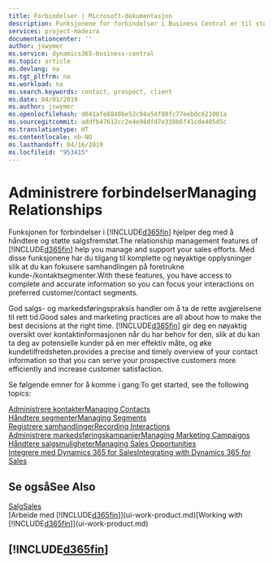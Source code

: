 ```yaml
---
title: Forbindelser | Microsoft-dokumentasjon
description: Funksjonene for forbindelser i Business Central er til støtte for salgsfremstøtene dine og gir deg tilgang til informasjon om kontakter og prospekter, slik at du kan betjene kunder effektivt.
services: project-madeira
documentationcenter: ''
author: jswymer
ms.service: dynamics365-business-central
ms.topic: article
ms.devlang: na
ms.tgt_pltfrm: na
ms.workload: na
ms.search.keywords: contact, prospect, client
ms.date: 04/01/2019
ms.author: jswymer
ms.openlocfilehash: d041afe8840be52c04a54f80fc77eebdc621001a
ms.sourcegitcommit: addfb47612cc2e4e98dfd7e338b6f41cde405d5c
ms.translationtype: HT
ms.contentlocale: nb-NO
ms.lasthandoff: 04/16/2019
ms.locfileid: "953415"
---
```

# <a name="managing-relationships"></a><span data-ttu-id="62a65-103">Administrere forbindelser</span><span class="sxs-lookup"><span data-stu-id="62a65-103">Managing Relationships</span></span>
<span data-ttu-id="62a65-104">Funksjonen for forbindelser i [!INCLUDE[d365fin](includes/d365fin_md.md)] hjelper deg med å håndtere og støtte salgsfremstøt.</span><span class="sxs-lookup"><span data-stu-id="62a65-104">The relationship management features of [!INCLUDE[d365fin](includes/d365fin_md.md)] help you manage and support your sales efforts.</span></span> <span data-ttu-id="62a65-105">Med disse funksjonene har du tilgang til komplette og nøyaktige opplysninger slik at du kan fokusere samhandlingen på foretrukne kunde-/kontaktsegmenter.</span><span class="sxs-lookup"><span data-stu-id="62a65-105">With these features, you have access to complete and accurate information so you can focus your interactions on preferred customer/contact segments.</span></span>

<span data-ttu-id="62a65-106">God salgs- og markedsføringspraksis handler om å ta de rette avgjørelsene til rett tid.</span><span class="sxs-lookup"><span data-stu-id="62a65-106">Good sales and marketing practices are all about how to make the best decisions at the right time.</span></span> [!INCLUDE[d365fin](includes/d365fin_md.md)] <span data-ttu-id="62a65-107">gir deg en nøyaktig oversikt over kontaktinformasjonen når du har behov for den, slik at du kan ta deg av potensielle kunder på en mer effektiv måte, og øke kundetilfredsheten.</span><span class="sxs-lookup"><span data-stu-id="62a65-107">provides a precise and timely overview of your contact information so that you can serve your prospective customers more efficiently and increase customer satisfaction.</span></span>

<span data-ttu-id="62a65-108">Se følgende emner for å komme i gang:</span><span class="sxs-lookup"><span data-stu-id="62a65-108">To get started, see the following topics:</span></span>

[<span data-ttu-id="62a65-109">Administrere kontakter</span><span class="sxs-lookup"><span data-stu-id="62a65-109">Managing Contacts</span></span>](marketing-contacts.md)  
[<span data-ttu-id="62a65-110">Håndtere segmenter</span><span class="sxs-lookup"><span data-stu-id="62a65-110">Managing Segments</span></span>](marketing-segments.md)  
[<span data-ttu-id="62a65-111">Registrere samhandlinger</span><span class="sxs-lookup"><span data-stu-id="62a65-111">Recording Interactions</span></span>](marketing-interactions.md)  
[<span data-ttu-id="62a65-112">Administrere markedsføringskampanjer</span><span class="sxs-lookup"><span data-stu-id="62a65-112">Managing Marketing Campaigns</span></span>](marketing-campaigns.md)  
[<span data-ttu-id="62a65-113">Håndtere salgsmuligheter</span><span class="sxs-lookup"><span data-stu-id="62a65-113">Managing Sales Opportunities</span></span>](marketing-manage-sales-opportunities.md)  
[<span data-ttu-id="62a65-114">Integrere med Dynamics 365 for Sales</span><span class="sxs-lookup"><span data-stu-id="62a65-114">Integrating with Dynamics 365 for Sales</span></span>](marketing-integrate-dynamicscrm.md)

## <a name="see-also"></a><span data-ttu-id="62a65-115">Se også</span><span class="sxs-lookup"><span data-stu-id="62a65-115">See Also</span></span>
[<span data-ttu-id="62a65-116">Salg</span><span class="sxs-lookup"><span data-stu-id="62a65-116">Sales</span></span>](sales-manage-sales.md)  
<span data-ttu-id="62a65-117">[Arbeide med [!INCLUDE[d365fin](includes/d365fin_md.md)]](ui-work-product.md)</span><span class="sxs-lookup"><span data-stu-id="62a65-117">[Working with [!INCLUDE[d365fin](includes/d365fin_md.md)]](ui-work-product.md)</span></span>  

## [!INCLUDE[d365fin](includes/free_trial_md.md)]  

